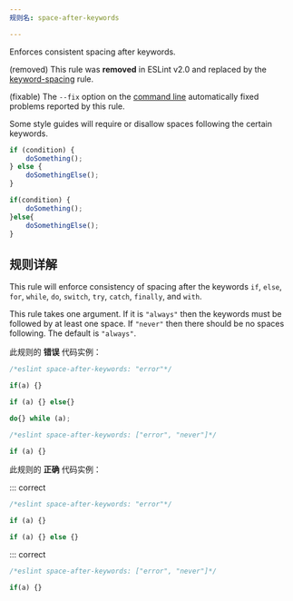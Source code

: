 ```yaml
---
规则名: space-after-keywords

---
```


Enforces consistent spacing after keywords.

(removed) This rule was **removed** in ESLint v2.0 and replaced by the [keyword-spacing](keyword-spacing) rule.

(fixable) The `--fix` option on the [command line](../user-guide/command-line-interface#--fix) automatically fixed problems reported by this rule.

Some style guides will require or disallow spaces following the certain keywords.

```js
if (condition) {
    doSomething();
} else {
    doSomethingElse();
}

if(condition) {
    doSomething();
}else{
    doSomethingElse();
}
```

## 规则详解

This rule will enforce consistency of spacing after the keywords `if`, `else`, `for`, `while`, `do`, `switch`, `try`, `catch`, `finally`, and `with`.

This rule takes one argument. If it is `"always"` then the keywords must be followed by at least one space. If `"never"`
then there should be no spaces following. The default is `"always"`.

此规则的 **错误** 代码实例：



```js
/*eslint space-after-keywords: "error"*/

if(a) {}

if (a) {} else{}

do{} while (a);
```



```js
/*eslint space-after-keywords: ["error", "never"]*/

if (a) {}
```

此规则的 **正确** 代码实例：

::: correct

```js
/*eslint space-after-keywords: "error"*/

if (a) {}

if (a) {} else {}
```

::: correct

```js
/*eslint space-after-keywords: ["error", "never"]*/

if(a) {}
```
